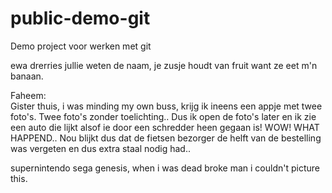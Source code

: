 # public-demo-git
Demo project voor werken met git


ewa drerries jullie weten de naam, je zusje houdt van fruit want ze eet m'n banaan.


Faheem:<br>
Gister thuis, i was minding my own buss, krijg ik ineens een appje met twee foto's. Twee foto's zonder toelichting..
Dus ik open de foto's later en ik zie een auto die lijkt alsof ie door een schredder heen gegaan is! WOW! WHAT HAPPEND..
Nou blijkt dus dat de fietsen bezorger de helft van de bestelling was vergeten en dus extra staal nodig had..


supernintendo sega genesis, when i was dead broke man i couldn't picture this.
